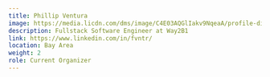 ```yaml
---
title: Phillip Ventura
image: https://media.licdn.com/dms/image/C4E03AQGlIakv9NqeaA/profile-displayphoto-shrink_800_800/0?e=1547683200&v=beta&t=1RqRCvJPs2Lczpc9Ck2nR-3PZB1BJaIMOiZoZwv9f8A
description: Fullstack Software Engineer at Way2B1
link: https://www.linkedin.com/in/fvntr/
location: Bay Area
weight: 2
role: Current Organizer
---
```

